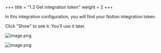 +++
title = "1.2 Get integration token"
weight = 2
+++


In this integration configuration, you will find your Notion integration token.


Click "Show" to see it. You’ll use it later.


![image.png](/images/002-ii-level-1-notion-to-md-fix/001-1-setup-notion-integration/5-989588-image.png)


![image.png](/images/002-ii-level-1-notion-to-md-fix/001-1-setup-notion-integration/5-611519-image.png)


